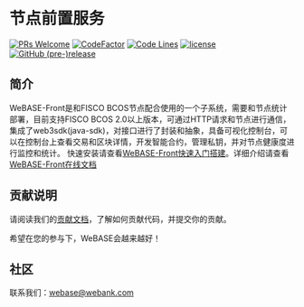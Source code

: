 # 节点前置服务
[![PRs Welcome](https://img.shields.io/badge/PRs-welcome-brightgreen.svg?style=flat-square)](https://webasedoc.readthedocs.io/zh_CN/latest/docs/WeBASE/CONTRIBUTING.html)
[![CodeFactor](https://www.codefactor.io/repository/github/webankfintech/webase-front/badge)](https://www.codefactor.io/repository/github/webankfintech/webase-front)
[![Code Lines](https://tokei.rs/b1/github/WeBankFinTech/WeBASE-Front?category=code)](https://github.com/WeBankFinTech/WeBASE-Front)
[![license](http://img.shields.io/badge/license-Apache%20v2-blue.svg)](http://www.apache.org/licenses/)
[![GitHub (pre-)release](https://img.shields.io/github/release/WeBankFinTech/WeBASE-Front/all.svg)](https://github.com/WeBankFinTech/WeBASE-Front/releases)

## 简介
WeBASE-Front是和FISCO BCOS节点配合使用的一个子系统，需要和节点统计部署，目前支持FISCO BCOS 2.0以上版本，可通过HTTP请求和节点进行通信，集成了web3sdk(java-sdk)，对接口进行了封装和抽象，具备可视化控制台，可以在控制台上查看交易和区块详情，开发智能合约，管理私钥，并对节点健康度进行监控和统计。 快速安装请查看[WeBASE-Front快速入门搭建](https://webasedoc.readthedocs.io/zh_CN/latest/docs/WeBASE-Install/developer.html)。详细介绍请查看[WeBASE-Front在线文档](https://webasedoc.readthedocs.io/zh_CN/latest/docs/WeBASE-Front/index.html)

## 贡献说明
请阅读我们的[贡献文档](https://webasedoc.readthedocs.io/zh_CN/latest/docs/WeBASE/CONTRIBUTING.html)，了解如何贡献代码，并提交你的贡献。

希望在您的参与下，WeBASE会越来越好！

## 社区
联系我们：webase@webank.com
